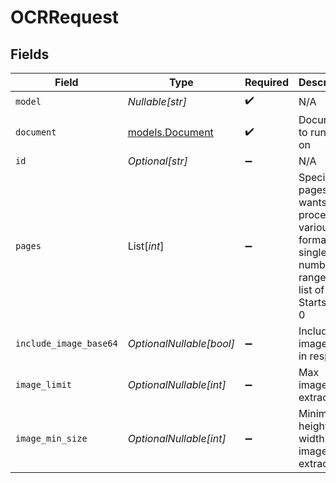 # OCRRequest


## Fields

| Field                                                                                                         | Type                                                                                                          | Required                                                                                                      | Description                                                                                                   |
| ------------------------------------------------------------------------------------------------------------- | ------------------------------------------------------------------------------------------------------------- | ------------------------------------------------------------------------------------------------------------- | ------------------------------------------------------------------------------------------------------------- |
| `model`                                                                                                       | *Nullable[str]*                                                                                               | :heavy_check_mark:                                                                                            | N/A                                                                                                           |
| `document`                                                                                                    | [models.Document](../models/document.md)                                                                      | :heavy_check_mark:                                                                                            | Document to run OCR on                                                                                        |
| `id`                                                                                                          | *Optional[str]*                                                                                               | :heavy_minus_sign:                                                                                            | N/A                                                                                                           |
| `pages`                                                                                                       | List[*int*]                                                                                                   | :heavy_minus_sign:                                                                                            | Specific pages user wants to process in various formats: single number, range, or list of both. Starts from 0 |
| `include_image_base64`                                                                                        | *OptionalNullable[bool]*                                                                                      | :heavy_minus_sign:                                                                                            | Include image URLs in response                                                                                |
| `image_limit`                                                                                                 | *OptionalNullable[int]*                                                                                       | :heavy_minus_sign:                                                                                            | Max images to extract                                                                                         |
| `image_min_size`                                                                                              | *OptionalNullable[int]*                                                                                       | :heavy_minus_sign:                                                                                            | Minimum height and width of image to extract                                                                  |
